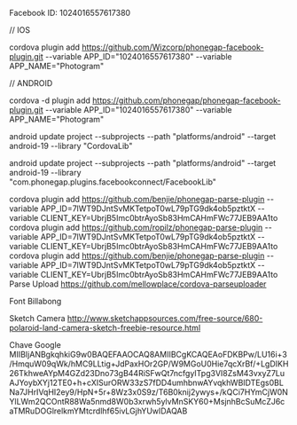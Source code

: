 
Facebook ID: 1024016557617380

// IOS

cordova plugin add https://github.com/Wizcorp/phonegap-facebook-plugin.git --variable APP_ID="1024016557617380" --variable APP_NAME="Photogram"

// ANDROID

cordova -d plugin add https://github.com/phonegap/phonegap-facebook-plugin.git --variable APP_ID="1024016557617380" --variable APP_NAME="Photogram"

android update project --subprojects --path "platforms/android" --target android-19 --library "CordovaLib"

android update project --subprojects --path "platforms/android" --target android-19 --library "com.phonegap.plugins.facebookconnect/FacebookLib"




cordova plugin add https://github.com/benjie/phonegap-parse-plugin --variable APP_ID=7lWT9DJntSvMKTetpoT0wL79pTG9dk4ob5pztktX --variable CLIENT_KEY=UbrjB5Imc0btrAyoSb83HmCAHmFWc77JEB9AA1to
cordova plugin add https://github.com/ropilz/phonegap-parse-plugin --variable APP_ID=7lWT9DJntSvMKTetpoT0wL79pTG9dk4ob5pztktX --variable CLIENT_KEY=UbrjB5Imc0btrAyoSb83HmCAHmFWc77JEB9AA1to
cordova plugin add https://github.com/benjie/phonegap-parse-plugin --variable APP_ID=7lWT9DJntSvMKTetpoT0wL79pTG9dk4ob5pztktX --variable CLIENT_KEY=UbrjB5Imc0btrAyoSb83HmCAHmFWc77JEB9AA1to
Parse Upload
https://github.com/mellowplace/cordova-parseuploader


Font
Billabong

Sketch Camera
http://www.sketchappsources.com/free-source/680-polaroid-land-camera-sketch-freebie-resource.html

Chave Google
MIIBIjANBgkqhkiG9w0BAQEFAAOCAQ8AMIIBCgKCAQEAoFDKBPw/LU16i+3/HmquW09qWk/hMC9LLtig+JdPaxHOr2GP/W9MGoU0Hie7qcXrBf/+LgDIKH26TkhweAYpM4GZd23Dno73gB44RiSFwQt7ncfgyITpg3VI8ZsM43vxyZ7LuAJYoybXYj12TE0+h+cXISurORW33zS7fDD4umhbnwAYvqkhWBIDTEgs0BLNa7JHrIVqHI2ey9/HpN+5r+8Wz3x0S9z/T6B0knij2ywys+/kQCi7HYmCjW0NYlLWm2QCOntR88Wa5nmd8W0b3xrwh5ylvMnSKY60+MsjnhBcSuMcZJ6caTMRuDOGlrelkmYMtcrdlhf65ivLGjhYUwIDAQAB
